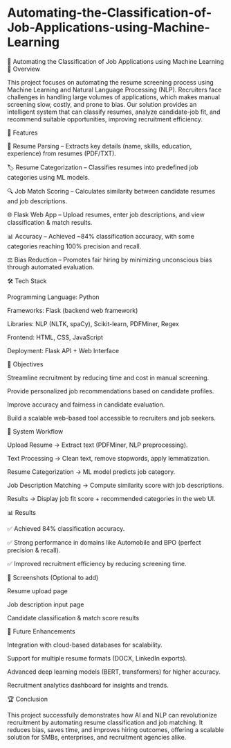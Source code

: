 # Automating-the-Classification-of-Job-Applications-using-Machine-Learning

🤖 Automating the Classification of Job Applications using Machine Learning
📌 Overview

This project focuses on automating the resume screening process using Machine Learning and Natural Language Processing (NLP). Recruiters face challenges in handling large volumes of applications, which makes manual screening slow, costly, and prone to bias. Our solution provides an intelligent system that can classify resumes, analyze candidate-job fit, and recommend suitable opportunities, improving recruitment efficiency.

🚀 Features

📂 Resume Parsing – Extracts key details (name, skills, education, experience) from resumes (PDF/TXT).

🏷️ Resume Categorization – Classifies resumes into predefined job categories using ML models.

🔍 Job Match Scoring – Calculates similarity between candidate resumes and job descriptions.

🌐 Flask Web App – Upload resumes, enter job descriptions, and view classification & match results.

📊 Accuracy – Achieved ~84% classification accuracy, with some categories reaching 100% precision and recall.

⚖️ Bias Reduction – Promotes fair hiring by minimizing unconscious bias through automated evaluation.

🛠️ Tech Stack

Programming Language: Python

Frameworks: Flask (backend web framework)

Libraries: NLP (NLTK, spaCy), Scikit-learn, PDFMiner, Regex

Frontend: HTML, CSS, JavaScript

Deployment: Flask API + Web Interface

🎯 Objectives

Streamline recruitment by reducing time and cost in manual screening.

Provide personalized job recommendations based on candidate profiles.

Improve accuracy and fairness in candidate evaluation.

Build a scalable web-based tool accessible to recruiters and job seekers.

📂 System Workflow

Upload Resume → Extract text (PDFMiner, NLP preprocessing).

Text Processing → Clean text, remove stopwords, apply lemmatization.

Resume Categorization → ML model predicts job category.

Job Description Matching → Compute similarity score with job descriptions.

Results → Display job fit score + recommended categories in the web UI.

📊 Results

✅ Achieved 84% classification accuracy.

✅ Strong performance in domains like Automobile and BPO (perfect precision & recall).

✅ Improved recruitment efficiency by reducing screening time.

📸 Screenshots (Optional to add)

Resume upload page

Job description input page

Candidate classification & match score results

📌 Future Enhancements

Integration with cloud-based databases for scalability.

Support for multiple resume formats (DOCX, LinkedIn exports).

Advanced deep learning models (BERT, transformers) for higher accuracy.

Recruitment analytics dashboard for insights and trends.

🏆 Conclusion

This project successfully demonstrates how AI and NLP can revolutionize recruitment by automating resume classification and job matching. It reduces bias, saves time, and improves hiring outcomes, offering a scalable solution for SMBs, enterprises, and recruitment agencies alike.
